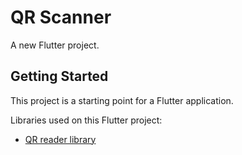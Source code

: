 # QR Scanner

A new Flutter project.

## Getting Started

This project is a starting point for a Flutter application.

Libraries used on this Flutter project:

- [QR reader library](https://pub.dev/packages/flutter_qr_reader)


